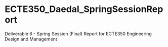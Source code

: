 # ECTE350_Daedal_SpringSessionReport
Deliverable 6 - Spring Session (Final) Report for ECTE350 Engineering Design and Management
